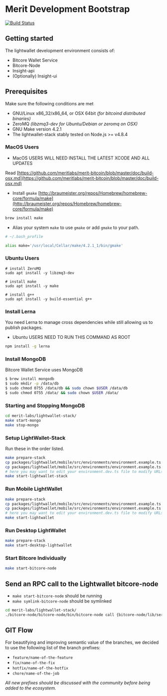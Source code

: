# Merit Development Bootstrap

[![Build Status](https://jenkins.merit.me/buildStatus/icon?job=lightwallet-stack/master)](https://jenkins.merit.me/job/lightwallet-stack)

## Getting started
The lightwallet development environment consists of:
* Bitcore Wallet Service
* Bitcore-Node
* Insight-api
* (Optionally) Insight-ui

## Prerequisites

Make sure the following conditions are met

- GNU/Linux x86_32/x86_64, or OSX 64bit *(for bitcoind distributed binaries)*
- ZeroMQ *(libzmq3-dev for Ubuntu/Debian or zeromq on OSX)*
- GNU Make version 4.2.1
- The lightwallet-stack stably tested on Node.js >= v4.8.4

### MacOS Users
* MacOS USERS WILL NEED INSTALL THE LATEST XCODE AND ALL UPDATES

Read [https://github.com/meritlabs/merit-bitcoin/blob/master/doc/build-osx.md](https://github.com/meritlabs/merit-bitcoin/blob/master/doc/build-osx.md)

- Install `gmake` [http://braumeister.org/repos/Homebrew/homebrew-core/formula/make](http://braumeister.org/repos/Homebrew/homebrew-core/formula/make)

```sh
brew install make
```

- Alias your system `make` to use `gmake` or add `gmake` to your path.

```sh
# ~/.bash_profile

alias make='/usr/local/Cellar/make/4.2.1_1/bin/gmake'
```

### Ubuntu Users
```
# install ZeroMQ
sudo apt install -y libzmq3-dev

# install make
sudo apt install -y make

# install g++
sudo apt install -y build-essential g++
```

### Install Lerna

You need Lerna to manage cross dependencies while still allowing us to publish packages.
* Ubuntu USERS NEED TO RUN THIS COMMAND AS ROOT
```bash
npm install -g lerna
```


### Install MongoDB

Bitcore Wallet Service uses MongoDB

```bash
$ brew install mongodb
$ sudo mkdir -p /data/db
$ sudo chmod 0755 /data/db && sudo chown $USER /data/db
$ sudo chmod 0755 /data/ && sudo chown $USER /data/
```

### Starting and Stopping MongoDB

```sh
cd merit-labs/lightwallet-stack/
make start-mongo
make stop-mongo
```

### Setup LightWallet-Stack

Run these in the order listed.

```sh
make prepare-stack
cp packages/lightwallet/mobile/src/environments/environment.example.ts packages/lightwallet/mobile/src/environments/environment.dev.ts
cp packages/lightwallet/mobile/src/environments/environment.example.ts packages/lightwallet/mobile/src/environments/environment.ts
# here you may want to edit your environment.dev.ts file to modify URLs
make start-lightwallet-stack
```

### Run Mobile LightWallet

```sh
make prepare-stack
cp packages/lightwallet/mobile/src/environments/environment.example.ts packages/lightwallet/mobile/src/environments/environment.dev.ts
cp packages/lightwallet/mobile/src/environments/environment.example.ts packages/lightwallet/mobile/src/environments/environment.ts
# here you may want to edit your environment.dev.ts file to modify URLs
make start-lightwallet
```

### Run Desktop LightWallet

```sh
make prepare-stack
make start-desktop-lightwallet
```

### Start Bitcore Individually

```sh
make start-bitcore-node
```

## Send an RPC call to the Lightwallet bitcore-node

- `make start-bitcore-node` should be running
- `make symlink-bitcore-node` should be symlinked

```sh
cd merit-labs/lightwallet-stack/
./bitcore-node/bitcore-node/bin/bitcore-node call {bitcore-node/lib/services/bitcoind.js rpc_command_here}
```
## GIT Flow

For beautifying and improving semantic value of the branches, we decided to use the following list of the branch prefixes:

-  `feature/name-of-the-feature`
-  `fix/name-of-the-fix`
-  `hotfix/name-of-the-hotfix`
-  `chore/name-of-the-job`

*All new prefixes should be discussed with the community before being added to the ecosystem.*
